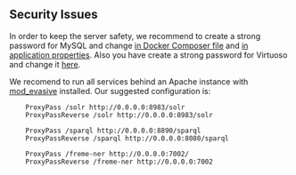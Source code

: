 
## Security Issues

In order to keep the server safety, we recommend to create a strong password for MySQL and change [in Docker Composer file](https://github.com/sandroacoelho/freme-docker/blob/master/docker-compose.yml#L34) and [in application properties](https://github.com/sandroacoelho/freme-docker/blob/master/freme-ner/config/application.properties#L17). Also you have create a strong password for Virtuoso and change it [here](https://github.com/sandroacoelho/freme-docker/blob/master/docker-compose.yml#L26).


We recomend to run all services behind an Apache instance with [mod_evasive](http://www.faqforge.com/linux/prevent-dos-attacks-on-apache-webserver-for-debian-linux-with-mod_evasive/) installed. Our suggested configuration is:

        ProxyPass /solr http://0.0.0.0:8983/solr
        ProxyPassReverse /solr http://0.0.0.0:8983/solr

        ProxyPass /sparql http://0.0.0.0:8890/sparql
        ProxyPassReverse /sparql http://0.0.0.0:8080/sparql

        ProxyPass /freme-ner http://0.0.0.0:7002/
        ProxyPassReverse /freme-ner http://0.0.0.0:7002
